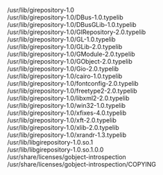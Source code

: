 /usr/lib/girepository-1.0  
/usr/lib/girepository-1.0/DBus-1.0.typelib  
/usr/lib/girepository-1.0/DBusGLib-1.0.typelib  
/usr/lib/girepository-1.0/GIRepository-2.0.typelib  
/usr/lib/girepository-1.0/GL-1.0.typelib  
/usr/lib/girepository-1.0/GLib-2.0.typelib  
/usr/lib/girepository-1.0/GModule-2.0.typelib  
/usr/lib/girepository-1.0/GObject-2.0.typelib  
/usr/lib/girepository-1.0/Gio-2.0.typelib  
/usr/lib/girepository-1.0/cairo-1.0.typelib  
/usr/lib/girepository-1.0/fontconfig-2.0.typelib  
/usr/lib/girepository-1.0/freetype2-2.0.typelib  
/usr/lib/girepository-1.0/libxml2-2.0.typelib  
/usr/lib/girepository-1.0/win32-1.0.typelib  
/usr/lib/girepository-1.0/xfixes-4.0.typelib  
/usr/lib/girepository-1.0/xft-2.0.typelib  
/usr/lib/girepository-1.0/xlib-2.0.typelib  
/usr/lib/girepository-1.0/xrandr-1.3.typelib  
/usr/lib/libgirepository-1.0.so.1  
/usr/lib/libgirepository-1.0.so.1.0.0  
/usr/share/licenses/gobject-introspection  
/usr/share/licenses/gobject-introspection/COPYING  
